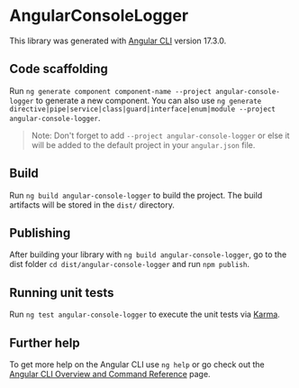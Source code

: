 # AngularConsoleLogger

This library was generated with [Angular CLI](https://github.com/angular/angular-cli) version 17.3.0.

## Code scaffolding

Run `ng generate component component-name --project angular-console-logger` to generate a new component. You can also use `ng generate directive|pipe|service|class|guard|interface|enum|module --project angular-console-logger`.
> Note: Don't forget to add `--project angular-console-logger` or else it will be added to the default project in your `angular.json` file. 

## Build

Run `ng build angular-console-logger` to build the project. The build artifacts will be stored in the `dist/` directory.

## Publishing

After building your library with `ng build angular-console-logger`, go to the dist folder `cd dist/angular-console-logger` and run `npm publish`.

## Running unit tests

Run `ng test angular-console-logger` to execute the unit tests via [Karma](https://karma-runner.github.io).

## Further help

To get more help on the Angular CLI use `ng help` or go check out the [Angular CLI Overview and Command Reference](https://angular.io/cli) page.
